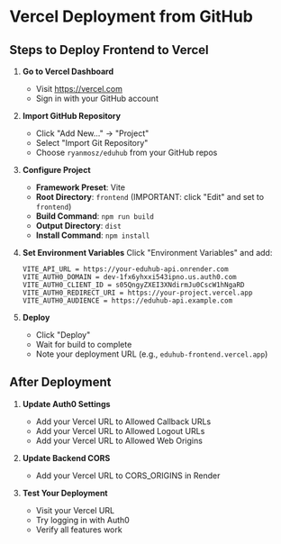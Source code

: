 # Vercel Deployment from GitHub

## Steps to Deploy Frontend to Vercel

1. **Go to Vercel Dashboard**
   - Visit <https://vercel.com>
   - Sign in with your GitHub account

2. **Import GitHub Repository**
   - Click "Add New..." → "Project"
   - Select "Import Git Repository"
   - Choose `ryanmosz/eduhub` from your GitHub repos

3. **Configure Project**
   - **Framework Preset**: Vite
   - **Root Directory**: `frontend` (IMPORTANT: click "Edit" and set to `frontend`)
   - **Build Command**: `npm run build`
   - **Output Directory**: `dist`
   - **Install Command**: `npm install`

4. **Set Environment Variables**
   Click "Environment Variables" and add:

   ```
   VITE_API_URL = https://your-eduhub-api.onrender.com
   VITE_AUTH0_DOMAIN = dev-1fx6yhxxi543ipno.us.auth0.com
   VITE_AUTH0_CLIENT_ID = s05QngyZXEI3XNdirmJu0CscW1hNgaRD
   VITE_AUTH0_REDIRECT_URI = https://your-project.vercel.app
   VITE_AUTH0_AUDIENCE = https://eduhub-api.example.com
   ```

5. **Deploy**
   - Click "Deploy"
   - Wait for build to complete
   - Note your deployment URL (e.g., `eduhub-frontend.vercel.app`)

## After Deployment

1. **Update Auth0 Settings**
   - Add your Vercel URL to Allowed Callback URLs
   - Add your Vercel URL to Allowed Logout URLs
   - Add your Vercel URL to Allowed Web Origins

2. **Update Backend CORS**
   - Add your Vercel URL to CORS_ORIGINS in Render

3. **Test Your Deployment**
   - Visit your Vercel URL
   - Try logging in with Auth0
   - Verify all features work
